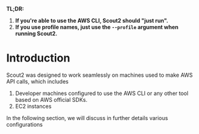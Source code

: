**TL;DR:**

  1. **If you're able to use the AWS CLI, Scout2 should "just run".**
  2. **If you use profile names, just use the `--profile` argument when running Scout2.**

# Introduction

Scout2 was designed to work seamlessly on machines used to make AWS API calls, which includes

1. Developer machines configured to use the AWS CLI or any other tool based on AWS official SDKs.
2. EC2 instances

In the following section, we will discuss in further details various configurations 

